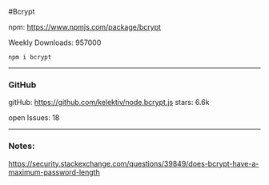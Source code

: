 #Bcrypt

npm: https://www.npmjs.com/package/bcrypt

Weekly Downloads: 957000

```
npm i bcrypt
```

<hr>

### GitHub

gitHub: https://github.com/kelektiv/node.bcrypt.js
stars: 6.6k

open Issues: 18

<hr>

### Notes:

https://security.stackexchange.com/questions/39849/does-bcrypt-have-a-maximum-password-length
